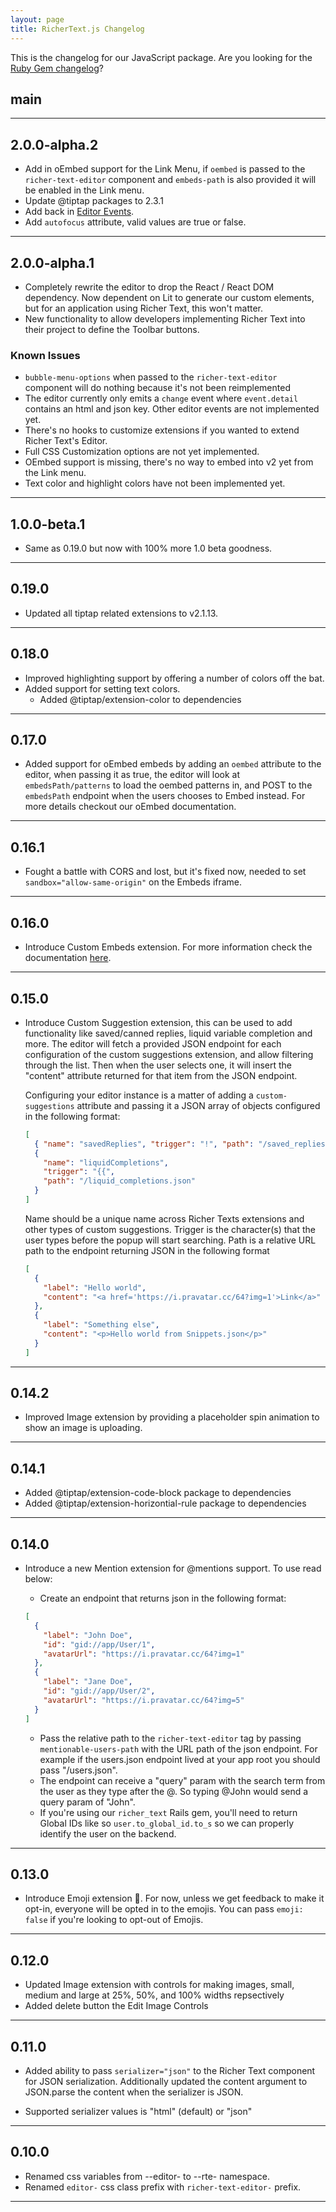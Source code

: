```yaml
---
layout: page
title: RicherText.js Changelog
---
```


This is the changelog for our JavaScript package. Are you looking for the <a href="/ruby-changelog" target="_blank">Ruby Gem changelog</a>?

## main

---

## 2.0.0-alpha.2

- Add in oEmbed support for the Link Menu, if `oembed` is passed to the `richer-text-editor` component and `embeds-path` is also provided it will be enabled in the Link menu.
- Update @tiptap packages to 2.3.1
- Add back in [Editor Events](/events).
- Add `autofocus` attribute, valid values are true or false.

---

## 2.0.0-alpha.1

- Completely rewrite the editor to drop the React / React DOM dependency. Now dependent on Lit to generate our custom elements, but for an application using Richer Text, this won't matter.
- New functionality to allow developers implementing Richer Text into their project to define the Toolbar buttons.

### Known Issues

- `bubble-menu-options` when passed to the `richer-text-editor` component will do nothing because it's not been reimplemented
- The editor currently only emits a `change` event where `event.detail` contains an html and json key. Other editor events are not implemented yet.
- There's no hooks to customize extensions if you wanted to extend Richer Text's Editor.
- Full CSS Customization options are not yet implemented.
- OEmbed support is missing, there's no way to embed into v2 yet from the Link menu.
- Text color and highlight colors have not been implemented yet.

---

## 1.0.0-beta.1

- Same as 0.19.0 but now with 100% more 1.0 beta goodness.

---

## 0.19.0

- Updated all tiptap related extensions to v2.1.13.

---

## 0.18.0

- Improved highlighting support by offering a number of colors off the bat.
- Added support for setting text colors.
  - Added @tiptap/extension-color to dependencies

---

## 0.17.0

- Added support for oEmbed embeds by adding an `oembed` attribute to the editor, when passing it as true, the editor will look at `embedsPath/patterns` to load the oembed patterns in, and POST to the `embedsPath` endpoint when the users chooses to Embed instead. For more details checkout our oEmbed documentation.

---

## 0.16.1

- Fought a battle with CORS and lost, but it's fixed now, needed to set `sandbox="allow-same-origin"` on the Embeds iframe.

---

## 0.16.0

- Introduce Custom Embeds extension. For more information check the documentation <a href="/ruby-on-rails/embeds">here</a>.

---

## 0.15.0

- Introduce Custom Suggestion extension, this can be used to add functionality like saved/canned replies, liquid variable completion and more. The editor will fetch a provided JSON endpoint for each configuration of the custom suggestions extension, and allow filtering through the list. Then when the user selects one, it will insert the "content" attribute returned for that item from the JSON endpoint.

  Configuring your editor instance is a matter of adding a `custom-suggestions` attribute and passing it a JSON array of objects configured in the following format:

  ```json
  [
    { "name": "savedReplies", "trigger": "!", "path": "/saved_replies.json" },
    {
      "name": "liquidCompletions",
      "trigger": "{{",
      "path": "/liquid_completions.json"
    }
  ]
  ```

  Name should be a unique name across Richer Texts extensions and other types of custom suggestions. Trigger is the character(s) that the user types before the popup will start searching. Path is a relative URL path to the endpoint returning JSON in the following format

  ```json
  [
    {
      "label": "Hello world",
      "content": "<a href='https://i.pravatar.cc/64?img=1'>Link</a>"
    },
    {
      "label": "Something else",
      "content": "<p>Hello world from Snippets.json</p>"
    }
  ]
  ```

---

## 0.14.2

- Improved Image extension by providing a placeholder spin animation to show an image is uploading.

---

## 0.14.1

- Added @tiptap/extension-code-block package to dependencies
- Added @tiptap/extension-horizontial-rule package to dependencies

---

## 0.14.0

- Introduce a new Mention extension for @mentions support. To use read below:

  - Create an endpoint that returns json in the following format:

  ```json
  [
    {
      "label": "John Doe",
      "id": "gid://app/User/1",
      "avatarUrl": "https://i.pravatar.cc/64?img=1"
    },
    {
      "label": "Jane Doe",
      "id": "gid://app/User/2",
      "avatarUrl": "https://i.pravatar.cc/64?img=5"
    }
  ]
  ```

  - Pass the relative path to the `richer-text-editor` tag by passing `mentionable-users-path` with the URL path of the json endpoint. For example if the users.json endpoint lived at your app root you should pass "/users.json".
  - The endpoint can receive a "query" param with the search term from the user as they type after the @. So typing @John would send a query param of "John".
  - If you're using our `richer_text` Rails gem, you'll need to return Global IDs like so `user.to_global_id.to_s` so we can properly identify the user on the backend.

---

## 0.13.0

- Introduce Emoji extension 🥳. For now, unless we get feedback to make it opt-in, everyone will be opted in to the emojis. You can pass `emoji: false` if you're looking to opt-out of Emojis.

---

## 0.12.0

- Updated Image extension with controls for making images, small, medium and large at 25%, 50%, and 100% widths repsectively
- Added delete button the Edit Image Controls

---

## 0.11.0

- Added ability to pass `serializer="json"` to the Richer Text component for JSON serialization. Additionally updated the content argument to JSON.parse the content when the serializer is JSON.

- Supported serializer values is "html" (default) or "json"

---

## 0.10.0

- Renamed css variables from --editor- to --rte- namespace.
- Renamed `editor-` css class prefix with `richer-text-editor-` prefix.

---
